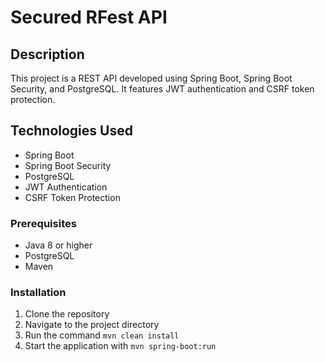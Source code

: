 # Secured RFest API

## Description
This project is a REST API developed using Spring Boot, Spring Boot Security, and PostgreSQL. It features JWT authentication and CSRF token protection.

## Technologies Used
- Spring Boot
- Spring Boot Security
- PostgreSQL
- JWT Authentication
- CSRF Token Protection

### Prerequisites
- Java 8 or higher
- PostgreSQL
- Maven

### Installation
1. Clone the repository
2. Navigate to the project directory
3. Run the command `mvn clean install`
4. Start the application with `mvn spring-boot:run`


